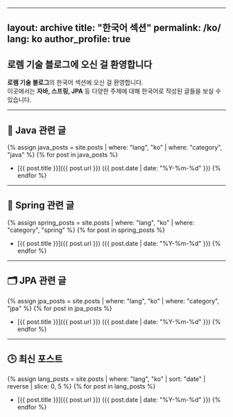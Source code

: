 <!-- ---
layout: archive
title: "한국어 섹션"
permalink: /ko/
lang: ko
author_profile: true
---

## **로렘 기술 블로그에 오신 걸 환영합니다**

**로렘 기술 블로그**의 한국어 섹션에 오신 걸 환영합니다.  
이곳에서는 **자바, 스프링, JPA** 등 다양한 주제에 대해 한국어로 작성된 글들을 보실 수 있습니다.

---

## 최신 포스트

{% assign lang_posts = site.posts | where: "lang", "ko" | slice: 0, 5 %}
{% for post in lang_posts %}
- [{{ post.title }}]({{ post.url }}) ({{ post.date | date: "%Y-%m-%d" }})
{% endfor %} -->


---
layout: archive
title: "한국어 섹션"
permalink: /ko/
lang: ko
author_profile: true
---

## **로렘 기술 블로그에 오신 걸 환영합니다**

**로렘 기술 블로그**의 한국어 섹션에 오신 걸 환영합니다.  
이곳에서는 **자바, 스프링, JPA** 등 다양한 주제에 대해 한국어로 작성된 글들을 보실 수 있습니다.

---

## 📘 Java 관련 글

{% assign java_posts = site.posts | where: "lang", "ko" | where: "category", "java" %}
{% for post in java_posts %}
- [{{ post.title }}]({{ post.url }}) ({{ post.date | date: "%Y-%m-%d" }})
{% endfor %}

---

## 🌱 Spring 관련 글

{% assign spring_posts = site.posts | where: "lang", "ko" | where: "category", "spring" %}
{% for post in spring_posts %}
- [{{ post.title }}]({{ post.url }}) ({{ post.date | date: "%Y-%m-%d" }})
{% endfor %}

---

## 🗂️ JPA 관련 글

{% assign jpa_posts = site.posts | where: "lang", "ko" | where: "category", "jpa" %}
{% for post in jpa_posts %}
- [{{ post.title }}]({{ post.url }}) ({{ post.date | date: "%Y-%m-%d" }})
{% endfor %}

---

## 🕒 최신 포스트

{% assign lang_posts = site.posts | where: "lang", "ko" | sort: "date" | reverse | slice: 0, 5 %}
{% for post in lang_posts %}
- [{{ post.title }}]({{ post.url }}) ({{ post.date | date: "%Y-%m-%d" }})
{% endfor %}
